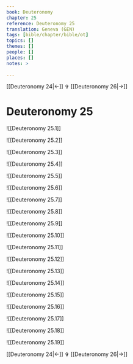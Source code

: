 ```yaml
---
book: Deuteronomy
chapter: 25
reference: Deuteronomy 25
translation: Geneva (GEN)
tags: [bible/chapter/bible/ot]
topics: []
themes: []
people: []
places: []
notes: >
  
---
```


[[Deuteronomy 24|<-]] ✞ [[Deuteronomy 26|->]]

# Deuteronomy 25

![[Deuteronomy 25.1]]

![[Deuteronomy 25.2]]

![[Deuteronomy 25.3]]

![[Deuteronomy 25.4]]

![[Deuteronomy 25.5]]

![[Deuteronomy 25.6]]

![[Deuteronomy 25.7]]

![[Deuteronomy 25.8]]

![[Deuteronomy 25.9]]

![[Deuteronomy 25.10]]

![[Deuteronomy 25.11]]

![[Deuteronomy 25.12]]

![[Deuteronomy 25.13]]

![[Deuteronomy 25.14]]

![[Deuteronomy 25.15]]

![[Deuteronomy 25.16]]

![[Deuteronomy 25.17]]

![[Deuteronomy 25.18]]

![[Deuteronomy 25.19]]

[[Deuteronomy 24|<-]] ✞ [[Deuteronomy 26|->]]
